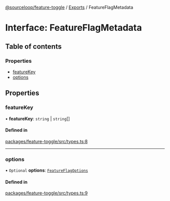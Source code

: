 [@sourceloop/feature-toggle](../README.md) / [Exports](../modules.md) / FeatureFlagMetadata

# Interface: FeatureFlagMetadata

## Table of contents

### Properties

- [featureKey](FeatureFlagMetadata.md#featurekey)
- [options](FeatureFlagMetadata.md#options)

## Properties

### featureKey

• **featureKey**: `string` \| `string`[]

#### Defined in

[packages/feature-toggle/src/types.ts:8](https://github.com/sourcefuse/loopback4-microservice-catalog/blob/93a7f917/packages/feature-toggle/src/types.ts#L8)

___

### options

• `Optional` **options**: [`FeatureFlagOptions`](../modules.md#featureflagoptions)

#### Defined in

[packages/feature-toggle/src/types.ts:9](https://github.com/sourcefuse/loopback4-microservice-catalog/blob/93a7f917/packages/feature-toggle/src/types.ts#L9)
